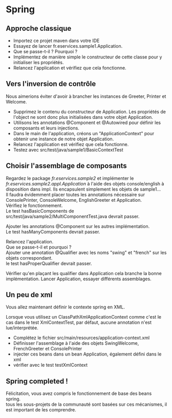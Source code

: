 # Spring

## Approche classique

* Importez ce projet maven dans votre IDE
* Essayez de lancer fr.eservices.sample1.Application. 
* Que se passe-t-il ? Pourquoi ?
* Implémentez de manière simple le constructeur de cette classe pour y initialiser les propriétés.
* Relancez l'application et vérifiez que cela fonctionne.


## Vers l'inversion de contrôle

Nous aimerions éviter d'avoir à brancher les instances de Greeter, Printer et Welcome.  

* Supprimez le contenu du constructeur de Application. Les propriétés de l'object ne sont donc plus initialisées dans votre objet Application.
* Utilisons les annotations @Component et @Autowired pour définir les composants et leurs injections. 
* Dans le main de l'application, créons un "ApplicationContext" pour obtenir une instance de notre objet Application.
* Relancez l'application est vérifiez que cela fonctionne.
* Testez avec src/test/java/sample1/BasicContextTest

## Choisir l'assemblage de composants

Regardez le package _fr.eservices.sample2_ et implémenter le _fr.eservices.sample2.appl.Application_ à l'aide des objets console/english à disposition dans impl. Ils encapsulent simplement les objets de sample1...  
Il faudra évidemment placer toutes les annotations nécessaire sur ConsolePrinter, ConsoleWelcome, EnglishGreeter et Application.  
Vérifiez le fonctionnement.  
Le test hasBasicComponents de src/test/java/sample2/MultiComponentTest.java devrait passer.  


Ajouter les annotations @Component sur les autres implémentation.  
Le test hasManyComponents devrait passer. 

Relancez l'application.  
Que se passe-t-il et pourquoi ?  
Ajouter une annotation @Qualifier avec les noms "swing" et "french" sur les objets correspondant.  
le test hasProperQualifier devrait passer. 

Vérifier qu'en plaçant les qualifier dans Application cela branche la bonne implémentation.
Lancer Application, essayer différents assemblages.

## Un peu de xml

Vous allez maintenant définir le contexte spring en XML.

Lorsque vous utilisez un ClassPathXmlApplicationContext comme c'est le cas dans le test XmlContextTest, par défaut, aucune annotation n'est lue/interprétée.

* Complétez le fichier src/main/resources/application-context.xml
* Définisser l'assemblage à l'aide des objets SwingWelcome, FrenchGreeter et ConsolePrinter
* injecter ces beans dans un bean Application, également défini dans le xml
* vérifier avec le test testXmlContext


## Spring completed !

Félicitation, vous avez compris le fonctionnement de base des beans spring.  
tous les sous-projets de la communauté sont basées sur ces mécanismes, il est important de les comprendre.

